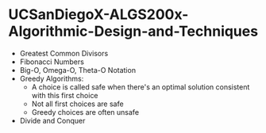 # UCSanDiegoX-ALGS200x-Algorithmic-Design-and-Techniques

- Greatest Common Divisors
- Fibonacci Numbers
- Big-O, Omega-O, Theta-O Notation
- Greedy Algorithms:
  - A choice is called safe when there's an optimal solution consistent with this first choice
  - Not all first choices are safe
  - Greedy choices are often unsafe
- Divide and Conquer
